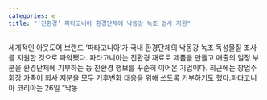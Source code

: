 ```yaml
---
categories: e
title: "‘친환경’ 파타고니아 환경단체에 낙동강 녹조 검사 지원"
---
```

세계적인 아웃도어 브랜드 ‘파타고니아’가 국내 환경단체의 낙동강 녹조 독성물질 조사를 지원한 것으로 파악됐다. 파타고니아는 친환경 재료로 제품을 만들고 매출의 일정 부분을 환경단체에 기부하는 등 친환경 행보를 꾸준히 이어온 기업이다. 최근에는 창업주 회장 가족이 회사 지분을 모두 기후변화 대응을 위해 쓰도록 기부하기도 했다.파타고니아 코리아는 26일 “낙동